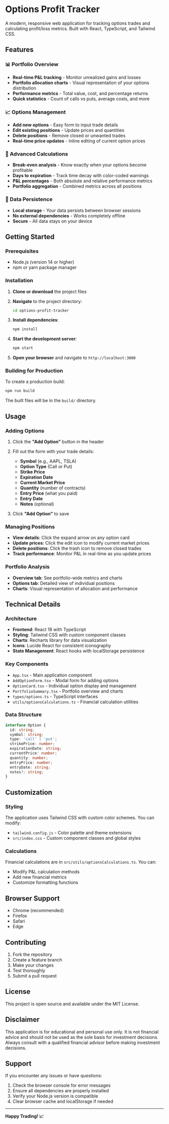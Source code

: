 # Options Profit Tracker

A modern, responsive web application for tracking options trades and calculating profit/loss metrics. Built with React, TypeScript, and Tailwind CSS.

## Features

### 📊 Portfolio Overview
- **Real-time P&L tracking** - Monitor unrealized gains and losses
- **Portfolio allocation charts** - Visual representation of your options distribution
- **Performance metrics** - Total value, cost, and percentage returns
- **Quick statistics** - Count of calls vs puts, average costs, and more

### 📈 Options Management
- **Add new options** - Easy form to input trade details
- **Edit existing positions** - Update prices and quantities
- **Delete positions** - Remove closed or unwanted trades
- **Real-time price updates** - Inline editing of current option prices

### 🎯 Advanced Calculations
- **Break-even analysis** - Know exactly when your options become profitable
- **Days to expiration** - Track time decay with color-coded warnings
- **P&L percentages** - Both absolute and relative performance metrics
- **Portfolio aggregation** - Combined metrics across all positions

### 💾 Data Persistence
- **Local storage** - Your data persists between browser sessions
- **No external dependencies** - Works completely offline
- **Secure** - All data stays on your device

## Getting Started

### Prerequisites
- Node.js (version 14 or higher)
- npm or yarn package manager

### Installation

1. **Clone or download** the project files
2. **Navigate** to the project directory:
   ```bash
   cd options-profit-tracker
   ```

3. **Install dependencies**:
   ```bash
   npm install
   ```

4. **Start the development server**:
   ```bash
   npm start
   ```

5. **Open your browser** and navigate to `http://localhost:3000`

### Building for Production

To create a production build:

```bash
npm run build
```

The built files will be in the `build/` directory.

## Usage

### Adding Options

1. Click the **"Add Option"** button in the header
2. Fill out the form with your trade details:
   - **Symbol** (e.g., AAPL, TSLA)
   - **Option Type** (Call or Put)
   - **Strike Price**
   - **Expiration Date**
   - **Current Market Price**
   - **Quantity** (number of contracts)
   - **Entry Price** (what you paid)
   - **Entry Date**
   - **Notes** (optional)

3. Click **"Add Option"** to save

### Managing Positions

- **View details**: Click the expand arrow on any option card
- **Update prices**: Click the edit icon to modify current market prices
- **Delete positions**: Click the trash icon to remove closed trades
- **Track performance**: Monitor P&L in real-time as you update prices

### Portfolio Analysis

- **Overview tab**: See portfolio-wide metrics and charts
- **Options tab**: Detailed view of individual positions
- **Charts**: Visual representation of allocation and performance

## Technical Details

### Architecture
- **Frontend**: React 18 with TypeScript
- **Styling**: Tailwind CSS with custom component classes
- **Charts**: Recharts library for data visualization
- **Icons**: Lucide React for consistent iconography
- **State Management**: React hooks with localStorage persistence

### Key Components
- `App.tsx` - Main application component
- `AddOptionForm.tsx` - Modal form for adding options
- `OptionCard.tsx` - Individual option display and management
- `PortfolioSummary.tsx` - Portfolio overview and charts
- `types/options.ts` - TypeScript interfaces
- `utils/optionsCalculations.ts` - Financial calculation utilities

### Data Structure

```typescript
interface Option {
  id: string;
  symbol: string;
  type: 'call' | 'put';
  strikePrice: number;
  expirationDate: string;
  currentPrice: number;
  quantity: number;
  entryPrice: number;
  entryDate: string;
  notes?: string;
}
```

## Customization

### Styling
The application uses Tailwind CSS with custom color schemes. You can modify:
- `tailwind.config.js` - Color palette and theme extensions
- `src/index.css` - Custom component classes and global styles

### Calculations
Financial calculations are in `src/utils/optionsCalculations.ts`. You can:
- Modify P&L calculation methods
- Add new financial metrics
- Customize formatting functions

## Browser Support

- Chrome (recommended)
- Firefox
- Safari
- Edge

## Contributing

1. Fork the repository
2. Create a feature branch
3. Make your changes
4. Test thoroughly
5. Submit a pull request

## License

This project is open source and available under the MIT License.

## Disclaimer

This application is for educational and personal use only. It is not financial advice and should not be used as the sole basis for investment decisions. Always consult with a qualified financial advisor before making investment decisions.

## Support

If you encounter any issues or have questions:
1. Check the browser console for error messages
2. Ensure all dependencies are properly installed
3. Verify your Node.js version is compatible
4. Clear browser cache and localStorage if needed

---

**Happy Trading! 📈**
